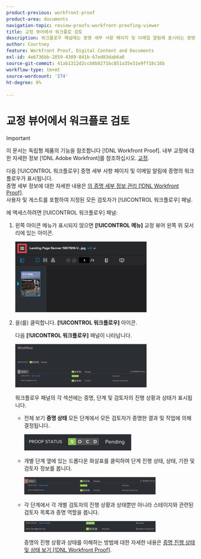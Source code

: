 ```yaml
---
product-previous: workfront-proof
product-area: documents
navigation-topic: review-proofs-workfront-proofing-viewer
title: 교정 뷰어에서 워크플로 검토
description: 워크플로우 패널에는 증명 세부 사항 페이지 및 이메일 알림에 표시되는 증명의 워크플로우가 표시됩니다. 증명 세부 사항에 대한 자세한 내용은 Workfront 증명의 증명 세부 사항 관리 를 참조하십시오. 사용자 및 게스트를 포함하여 지정된 모든 검토자가 워크플로우 패널을 볼 수 있습니다.
author: Courtney
feature: Workfront Proof, Digital Content and Documents
exl-id: 4e6736bb-2859-4309-841b-67ed83dab6a0
source-git-commit: 41ab1312d2ccb8b8271bc851a35e31e9ff18c16b
workflow-type: tm+mt
source-wordcount: '274'
ht-degree: 0%

---
```


# 교정 뷰어에서 워크플로 검토

>[!IMPORTANT]
>
>이 문서는 독립형 제품의 기능을 참조합니다 [!DNL Workfront Proof]. 내부 교정에 대한 자세한 정보 [!DNL Adobe Workfront]를 참조하십시오. [교정](../../../review-and-approve-work/proofing/proofing.md).

다음 [!UICONTROL 워크플로우] 증명 세부 사항 페이지 및 이메일 알림에 증명의 워크플로우가 표시됩니다.\
증명 세부 정보에 대한 자세한 내용은 [의 증명 세부 정보 관리 [!DNL Workfront Proof]](../../../workfront-proof/wp-work-proofsfiles/manage-your-work/manage-proof-details.md).\
사용자 및 게스트를 포함하여 지정된 모든 검토자가 [!UICONTROL 워크플로우] 패널.

에 액세스하려면 [!UICONTROL 워크플로우] 패널:

1. 왼쪽 아이콘 메뉴가 표시되지 않으면 **[!UICONTROL 메뉴]** 교정 뷰어 왼쪽 위 모서리에 있는 아이콘.

   ![Menu_icon_in_Proofing_Viewer.png](assets/menu-icon-in-proofing-viewer-350x188.png)

1. 을(를) 클릭합니다. **[!UICONTROL 워크플로우]** 아이콘.

   다음 **[!UICONTROL 워크플로우]** 패널이 나타납니다.

   ![](assets/workflow-panel-350x115.png)

   워크플로우 패널의 각 섹션에는 증명, 단계 및 검토자의 진행 상황과 상태가 표시됩니다.

   * 전체 보기 **증명 상태** 모든 단계에서 모든 검토자가 증명한 결과 및 작업에 의해 결정됩니다.

      ![Screenshot_2018-05-01_10-23-53.png](assets/screenshot-2018-05-01-10-23-53-285x43.png)

   * 개별 단계 옆에 있는 드롭다운 화살표를 클릭하여 단계 진행 상태, 상태, 기한 및 검토자 정보를 봅니다.

      ![Screen_Shot_2018-05-01_at_2.01.22_PM.png](assets/screen-shot-2018-05-01-at-2.01.22-pm-350x46.png)

   * 각 단계에서 각 개별 검토자의 진행 상황과 상태뿐만 아니라 스테이지와 관련된 검토자 목록과 증명 역할을 봅니다.

      ![Screen_Shot_2018-05-01_at_10.33.37_AM.png](assets/screen-shot-2018-05-01-at-10.33.37-am-350x29.png)

      증명의 진행 상황과 상태를 이해하는 방법에 대한 자세한 내용은 [증명 진행 상태 및 상태 보기 [!DNL Workfront Proof]](../../../workfront-proof/wp-work-proofsfiles/manage-your-work/view-progress-and-status-of-proof.md).
